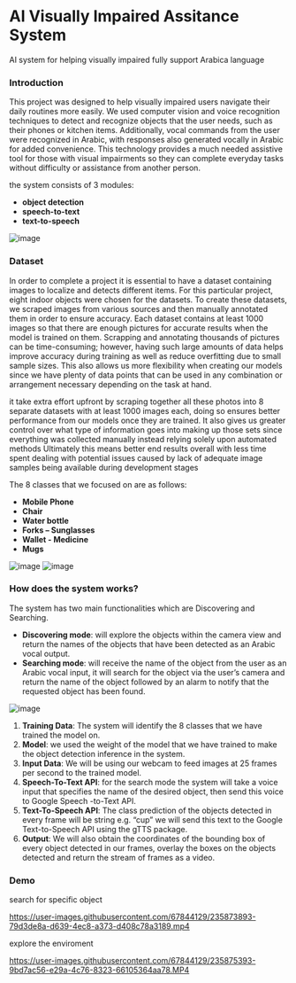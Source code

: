 # AI Visually Impaired Assitance System
AI system for helping visually impaired fully support Arabica language


### Introduction
This project was designed to help visually impaired users navigate their daily routines more easily. We used computer vision and voice recognition techniques to detect and recognize objects that the user needs, such as their phones or kitchen items. Additionally, vocal commands from the user were recognized in Arabic, with responses also generated vocally in Arabic for added convenience. This technology provides a much needed assistive tool for those with visual impairments so they can complete everyday tasks without difficulty or assistance from another person.


the system consists of 3 modules:
* **object detection**
* **speech-to-text**
* **text-to-speech**

![image](https://user-images.githubusercontent.com/67844129/224345124-7212ea32-9658-475c-ab10-d92d24df29b6.png)




### Dataset

In order to complete a project it is essential to have a dataset containing images to localize and detects different items. For this particular project, eight indoor objects were chosen for the datasets. To create these datasets, we scraped images from various sources and then manually annotated them in order to ensure accuracy. Each dataset contains at least 1000 images so that there are enough pictures for accurate results when the model is trained on them. 
Scrapping and annotating thousands of pictures can be time-consuming; however, having such large amounts of data helps improve accuracy during training as well as reduce overfitting due to small sample sizes. This also allows us more flexibility when creating our models since we have plenty of data points that can be used in any combination or arrangement necessary depending on the task at hand. 


 it take extra effort upfront by scraping together all these photos into 8 separate datasets with at least 1000 images each, doing so ensures better performance from our models once they are trained. It also gives us greater control over what type of information goes into making up those sets since everything was collected manually instead relying solely upon automated methods Ultimately this means better end results overall with less time spent dealing with potential issues caused by lack of adequate image samples being available during development stages


The 8 classes that we focused on are as follows:
* **Mobile Phone** 
* **Chair**
*  **Water bottle**
*  **Forks – Sunglasses**
*   **Wallet - Medicine** 
*   **Mugs**

![image](https://user-images.githubusercontent.com/67844129/224348235-81c647fa-bc13-44d2-b306-77a1747b3f24.png)
![image](https://user-images.githubusercontent.com/67844129/224348629-eded1948-b8ef-4abc-bf19-06d57255b262.png)


  ### How does the system works?
  
 The system has two main functionalities which are Discovering and Searching.
* **Discovering mode**: will explore the objects within the camera view and return the
names of the objects that have been detected as an Arabic vocal output.
* **Searching mode**: will receive the name of the object from the user as an Arabic vocal
input, it will search for the object via the user’s camera and return the name of the
object followed by an alarm to notify that the requested object has been found.

![image](https://user-images.githubusercontent.com/67844129/224355007-3af139b8-bf95-40b3-979c-616a3dbce508.png)

1. **Training Data**: The system will identify the 8 classes that we have trained the model
on.
2. **Model**: we used the weight of the model that we have  trained to make the
object detection inference in the system.
3. **Input Data**: We will be using our webcam to feed images at 25 frames per second to
the trained model.
4. **Speech-To-Text API**: for the search mode the system will take a voice input that
specifies the name of the desired object, then send this voice to Google Speech -to-Text
API.
5. **Text-To-Speech API**: The class prediction of the objects detected in every frame will
be string e.g. “cup” we will send this text to the Google Text-to-Speech API using the
gTTS package.
6. **Output**: We will also obtain the coordinates of the bounding box of every object
detected in our frames, overlay the boxes on the objects detected and return the stream
of frames as a video.



 ### Demo
  search for specific object 
  
  
  https://user-images.githubusercontent.com/67844129/235873893-79d3de8a-d639-4ec8-a373-d408c78a3189.mp4
  
  explore the enviroment 
  
  
  https://user-images.githubusercontent.com/67844129/235875393-9bd7ac56-e29a-4c76-8323-66105364aa78.MP4
 
